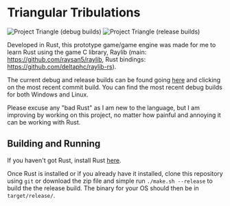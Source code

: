 # Triangular Tribulations

![Project Triangle (debug builds)](https://github.com/STBoyden/project-triangle/workflows/Project%20Triangle%20(debug%20builds)/badge.svg)
![Project Triangle (release builds)](https://github.com/STBoyden/project-triangle/workflows/Project%20Triangle%20(release%20builds)/badge.svg)

Developed in Rust, this prototype game/game engine was made for me to learn Rust using the game C library, 
Raylib (main: https://github.com/raysan5/raylib, Rust bindings: https://github.com/deltaphc/raylib-rs). 

The current debug and release builds can be found going [here](https://github.com/STBoyden/project-triangle/actions) and 
clicking on the most recent commit build. You can find the most recent debug builds for both Windows and Linux.

Please excuse any "bad Rust" as I am new to the language, but I am improving by working on this project, no matter how 
painful and annoying it can be working with Rust.


## Building and Running
If you haven't got Rust, install Rust [here](https://rustup.rs).

Once Rust is installed or if you already have it installed, clone this repository using `git` or download the zip file and simple run `./make.sh --release` to build the the release build. The binary for your OS should then be in `target/release/`.
